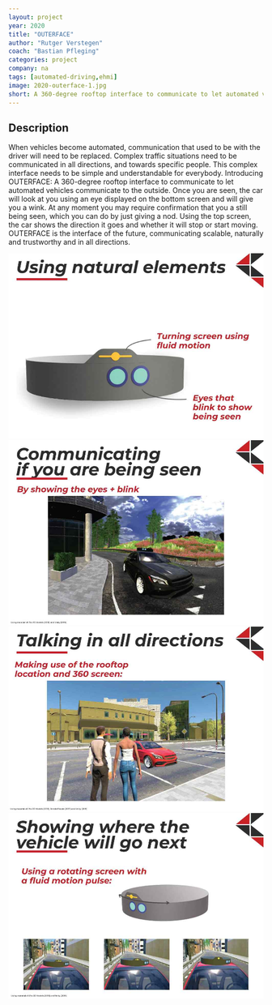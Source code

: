 ```yaml
---
layout: project
year: 2020
title: "OUTERFACE"
author: "Rutger Verstegen"
coach: "Bastian Pfleging"
categories: project
company: na
tags: [automated-driving,ehmi]
image: 2020-outerface-1.jpg
short: A 360-degree rooftop interface to communicate to let automated vehicles communicate to the outside.
---
```


## Description
When vehicles become automated, communication that used to be with the driver will need to be replaced. Complex traffic situations need to be communicated in all directions, and towards specific people. This complex interface needs to be simple and understandable for everybody. Introducing OUTERFACE: A 360-degree rooftop interface to communicate to let automated vehicles communicate to the outside. Once you are seen, the car will look at you using an eye displayed on the bottom screen and will give you a wink. At any moment you may require confirmation that you a still being seen, which you can do by just giving a nod. Using the top screen, the car shows the direction it goes and whether it will stop or start moving. OUTERFACE is the interface of the future, communicating scalable, naturally and trustworthy and in all directions.

<div class="project-image">
  <img src="/assets/img/2020-outerface-2.jpg">
</div>
<div class="project-image">
  <img src="/assets/img/2020-outerface-3.jpg">
</div>
<div class="project-image">
  <img src="/assets/img/2020-outerface-4.jpg">
</div>
<div class="project-image">
  <img src="/assets/img/2020-outerface-5.jpg">
</div>